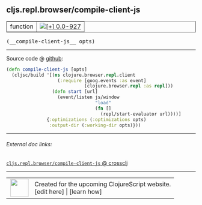 ## cljs.repl.browser/compile-client-js



 <table border="1">
<tr>
<td>function</td>
<td><a href="https://github.com/cljsinfo/cljs-api-docs/tree/0.0-927"><img valign="middle" alt="[+] 0.0-927" title="Added in 0.0-927" src="https://img.shields.io/badge/+-0.0--927-lightgrey.svg"></a> </td>
</tr>
</table>


 <samp>
(__compile-client-js__ opts)<br>
</samp>

---







Source code @ [github](https://github.com/clojure/clojurescript/blob/r2342/src/clj/cljs/repl/browser.clj#L193-L203):

```clj
(defn compile-client-js [opts]
  (cljsc/build '[(ns clojure.browser.repl.client
                   (:require [goog.events :as event]
                             [clojure.browser.repl :as repl]))
                 (defn start [url]
                   (event/listen js/window
                                 "load"
                                 (fn []
                                   (repl/start-evaluator url))))]
               {:optimizations (:optimizations opts)
                :output-dir (:working-dir opts)}))
```

<!--
Repo - tag - source tree - lines:

 <pre>
clojurescript @ r2342
└── src
    └── clj
        └── cljs
            └── repl
                └── <ins>[browser.clj:193-203](https://github.com/clojure/clojurescript/blob/r2342/src/clj/cljs/repl/browser.clj#L193-L203)</ins>
</pre>

-->

---



###### External doc links:

[`cljs.repl.browser/compile-client-js` @ crossclj](http://crossclj.info/fun/cljs.repl.browser/compile-client-js.html)<br>

---

 <table>
<tr><td>
<img valign="middle" align="right" width="48px" src="http://i.imgur.com/Hi20huC.png">
</td><td>
Created for the upcoming ClojureScript website.<br>
[edit here] | [learn how]
</td></tr></table>

[edit here]:https://github.com/cljsinfo/cljs-api-docs/blob/master/cljsdoc/cljs.repl.browser_compile-client-js.cljsdoc
[learn how]:https://github.com/cljsinfo/cljs-api-docs/wiki/cljsdoc-files

<!--

This information was too distracting to show to readers, but I'll leave it
commented here since it is helpful to:

- pretty-print the data used to generate this document
- and show how to retrieve that data



The API data for this symbol:

```clj
{:ns "cljs.repl.browser",
 :name "compile-client-js",
 :type "function",
 :signature ["[opts]"],
 :source {:code "(defn compile-client-js [opts]\n  (cljsc/build '[(ns clojure.browser.repl.client\n                   (:require [goog.events :as event]\n                             [clojure.browser.repl :as repl]))\n                 (defn start [url]\n                   (event/listen js/window\n                                 \"load\"\n                                 (fn []\n                                   (repl/start-evaluator url))))]\n               {:optimizations (:optimizations opts)\n                :output-dir (:working-dir opts)}))",
          :title "Source code",
          :repo "clojurescript",
          :tag "r2342",
          :filename "src/clj/cljs/repl/browser.clj",
          :lines [193 203]},
 :full-name "cljs.repl.browser/compile-client-js",
 :full-name-encode "cljs.repl.browser_compile-client-js",
 :history [["+" "0.0-927"]]}

```

Retrieve the API data for this symbol:

```clj
;; from Clojure REPL
(require '[clojure.edn :as edn])
(-> (slurp "https://raw.githubusercontent.com/cljsinfo/cljs-api-docs/catalog/cljs-api.edn")
    (edn/read-string)
    (get-in [:symbols "cljs.repl.browser/compile-client-js"]))
```

-->
